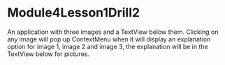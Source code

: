 # Module4Lesson1Drill2

An application with three images and a TextView below them. Clicking on any image will pop up ContextMenu when it will display an explanation option for image 1, image 2 and image 3, the explanation will be in the TextView below
for pictures.